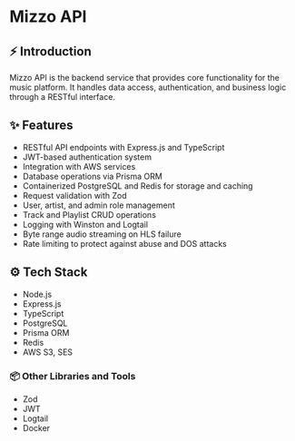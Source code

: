# Mizzo API

## ⚡ Introduction

Mizzo API is the backend service that provides core functionality for the music platform. It handles data access, authentication, and business logic through a RESTful interface.

## ✨ Features

- RESTful API endpoints with Express.js and TypeScript
- JWT-based authentication system
- Integration with AWS services
- Database operations via Prisma ORM
- Containerized PostgreSQL and Redis for storage and caching
- Request validation with Zod
- User, artist, and admin role management
- Track and Playlist CRUD operations
- Logging with Winston and Logtail
- Byte range audio streaming on HLS failure
- Rate limiting to protect against abuse and DOS attacks

## ⚙️ Tech Stack

- Node.js
- Express.js
- TypeScript
- PostgreSQL
- Prisma ORM
- Redis
- AWS S3, SES

### 📦 Other Libraries and Tools

- Zod
- JWT
- Logtail
- Docker

